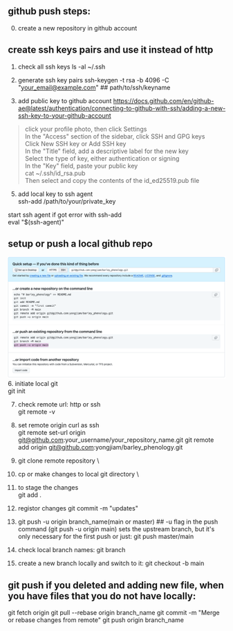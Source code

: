## github push steps:
0. create a new repository in github account

## create ssh keys pairs and use it instead of http
1. check all ssh keys
ls -al ~/.ssh

2. generate ssh key pairs
ssh-keygen -t rsa -b 4096 -C "your_email@example.com"  ## path/to/ssh/keyname

3. add public key to github account
https://docs.github.com/en/github-ae@latest/authentication/connecting-to-github-with-ssh/adding-a-new-ssh-key-to-your-github-account
> click your profile photo, then click Settings \
> In the "Access" section of the sidebar, click  SSH and GPG keys \
> Click New SSH key or Add SSH key \
> In the "Title" field, add a descriptive label for the new key \
> Select the type of key, either authentication or signing \
> In the "Key" field, paste your public key \
> cat ~/.ssh/id_rsa.pub \
> Then select and copy the contents of the id_ed25519.pub file

5. add local key to ssh agent \
ssh-add /path/to/your/private_key

start ssh agent if got error with ssh-add \
eval "$(ssh-agent)"
## setup or push a local github repo
![setup_a_github_repo](github_setup.png)
6. initiate local git \
git init

7. check remote url: http or ssh \
git remote -v

8. set remote origin curl as ssh \
git remote set-url origin git@github.com:your_username/your_repository_name.git
git remote add origin git@github.com:yongjiam/barley_phenology.git

10. git clone remote repository \

11. cp or make changes to local git directory \

12. to stage the changes \
git add .

13. registor changes
git commit -m "updates"

14. git push -u origin branch_name(main or master) ## -u flag in the push command (git push -u origin main) sets the upstream branch, but it's only necessary for the first push
or just: git push master/main

15. check local branch names:
git branch

16. create a new branch locally and switch to it:
git checkout -b main

## git push if you deleted and adding new file, when you have files that you do not have locally:
git fetch origin
git pull --rebase origin branch_name
git commit -m "Merge or rebase changes from remote"
git push origin branch_name
